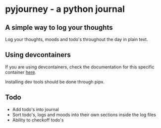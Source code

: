 # pyjourney - a python journal

## A simple way to log your thoughts

Log your thoughts, moods and todo's throughout the day in plain text.

## Using devcontainers

If you are using devcontainers, check the documentation for this specific container [here](https://github.com/devcontainers/templates/tree/main/src/python).

Installing dev tools should be done through pipx.

## Todo

- Add todo's into journal
- Sort todo's, logs and moods into their own sections inside the log files
- Ability to checkoff todo's